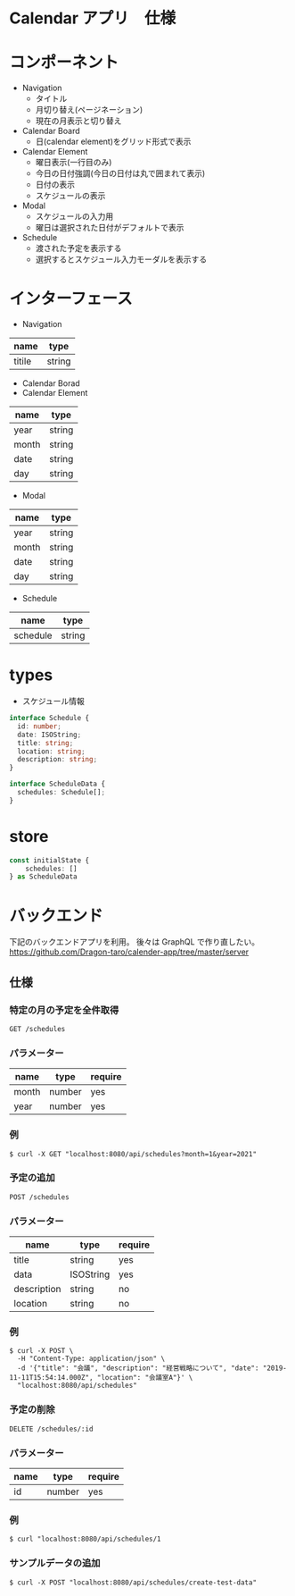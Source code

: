 # Calendar アプリ　仕様

# コンポーネント

- Navigation
  - タイトル
  - 月切り替え(ページネーション)
  - 現在の月表示と切り替え
- Calendar Board
  - 日(calendar element)をグリッド形式で表示
- Calendar Element
  - 曜日表示(一行目のみ)
  - 今日の日付強調(今日の日付は丸で囲まれて表示)
  - 日付の表示
  - スケジュールの表示
- Modal
  - スケジュールの入力用
  - 曜日は選択された日付がデフォルトで表示
- Schedule
  - 渡された予定を表示する
  - 選択するとスケジュール入力モーダルを表示する

# インターフェース

- Navigation

| name   | type   |
| ------ | ------ |
| titile | string |

- Calendar Borad
- Calendar Element

| name  | type   |
| ----- | ------ |
| year  | string |
| month | string |
| date  | string |
| day   | string |

- Modal

| name  | type   |
| ----- | ------ |
| year  | string |
| month | string |
| date  | string |
| day   | string |

- Schedule

| name     | type   |
| -------- | ------ |
| schedule | string |

# types

- スケジュール情報

```ts
interface Schedule {
  id: number;
  date: ISOString;
  title: string;
  location: string;
  description: string;
}
```

```ts
interface ScheduleData {
  schedules: Schedule[];
}
```

# store

```ts
const initialState {
    schedules: []
} as ScheduleData
```

# バックエンド

下記のバックエンドアプリを利用。
後々は GraphQL で作り直したい。
https://github.com/Dragon-taro/calender-app/tree/master/server

## 仕様

### 特定の月の予定を全件取得

```
GET /schedules
```

### パラメーター

| name  | type   | require |
| ----- | ------ | ------- |
| month | number | yes     |
| year  | number | yes     |

### 例

```
$ curl -X GET "localhost:8080/api/schedules?month=1&year=2021"
```

### 予定の追加

```
POST /schedules
```

### パラメーター

| name        | type      | require |
| ----------- | --------- | ------- |
| title       | string    | yes     |
| data        | ISOString | yes     |
| description | string    | no      |
| location    | string    | no      |

### 例

```
$ curl -X POST \
  -H "Content-Type: application/json" \
  -d '{"title": "会議", "description": "経営戦略について", "date": "2019-11-11T15:54:14.000Z", "location": "会議室A"}' \
  "localhost:8080/api/schedules"
```

### 予定の削除

```
DELETE /schedules/:id
```

### パラメーター

| name | type   | require |
| ---- | ------ | ------- |
| id   | number | yes     |

### 例

```
$ curl "localhost:8080/api/schedules/1
```

### サンプルデータの追加

```
$ curl -X POST "localhost:8080/api/schedules/create-test-data"
```
